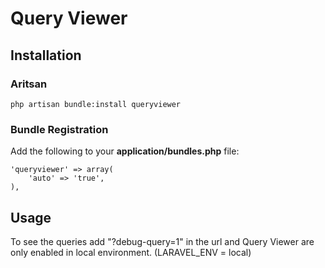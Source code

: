# Query Viewer

## Installation

### Aritsan

	php artisan bundle:install queryviewer

### Bundle Registration

Add the following to your **application/bundles.php** file:

	'queryviewer' => array(
		'auto' => 'true',
	),

## Usage

To see the queries add "?debug-query=1" in the url and Query Viewer are only enabled in local environment. (LARAVEL_ENV = local)